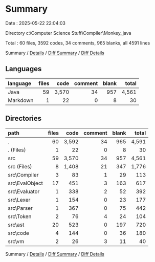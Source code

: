 # Summary

Date : 2025-05-22 22:04:03

Directory c:\\Computer Science Stuff\\Compiler\\Monkey_java

Total : 60 files,  3592 codes, 34 comments, 965 blanks, all 4591 lines

Summary / [Details](details.md) / [Diff Summary](diff.md) / [Diff Details](diff-details.md)

## Languages
| language | files | code | comment | blank | total |
| :--- | ---: | ---: | ---: | ---: | ---: |
| Java | 59 | 3,570 | 34 | 957 | 4,561 |
| Markdown | 1 | 22 | 0 | 8 | 30 |

## Directories
| path | files | code | comment | blank | total |
| :--- | ---: | ---: | ---: | ---: | ---: |
| . | 60 | 3,592 | 34 | 965 | 4,591 |
| . (Files) | 1 | 22 | 0 | 8 | 30 |
| src | 59 | 3,570 | 34 | 957 | 4,561 |
| src (Files) | 8 | 1,408 | 21 | 347 | 1,776 |
| src\\Compiler | 3 | 83 | 1 | 29 | 113 |
| src\\EvalObject | 17 | 451 | 3 | 163 | 617 |
| src\\Evaluator | 1 | 338 | 2 | 52 | 392 |
| src\\Lexer | 1 | 154 | 0 | 23 | 177 |
| src\\Parser | 1 | 367 | 0 | 75 | 442 |
| src\\Token | 2 | 76 | 4 | 24 | 104 |
| src\\ast | 20 | 523 | 0 | 197 | 720 |
| src\\code | 4 | 144 | 0 | 36 | 180 |
| src\\vm | 2 | 26 | 3 | 11 | 40 |

Summary / [Details](details.md) / [Diff Summary](diff.md) / [Diff Details](diff-details.md)